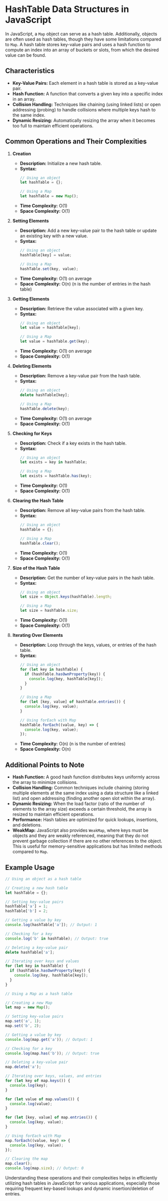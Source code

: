 # HashTable Data Structures in JavaScript

In JavaScript, a `Map` object can serve as a hash table. Additionally, objects are often used as hash tables, though they have some limitations compared to `Map`. A hash table stores key-value pairs and uses a hash function to compute an index into an array of buckets or slots, from which the desired value can be found.

## Characteristics

- **Key-Value Pairs:** Each element in a hash table is stored as a key-value pair.
- **Hash Function:** A function that converts a given key into a specific index in an array.
- **Collision Handling:** Techniques like chaining (using linked lists) or open addressing (probing) to handle collisions where multiple keys hash to the same index.
- **Dynamic Resizing:** Automatically resizing the array when it becomes too full to maintain efficient operations.

## Common Operations and Their Complexities

1. **Creation**
   - **Description:** Initialize a new hash table.
   - **Syntax:**
     ```javascript
     // Using an object
     let hashTable = {};

     // Using a Map
     let hashTable = new Map();
     ```
   - **Time Complexity:** O(1)
   - **Space Complexity:** O(1)

2. **Setting Elements**
   - **Description:** Add a new key-value pair to the hash table or update an existing key with a new value.
   - **Syntax:**
     ```javascript
     // Using an object
     hashTable[key] = value;

     // Using a Map
     hashTable.set(key, value);
     ```
   - **Time Complexity:** O(1) on average
   - **Space Complexity:** O(n) (n is the number of entries in the hash table)

3. **Getting Elements**
   - **Description:** Retrieve the value associated with a given key.
   - **Syntax:**
     ```javascript
     // Using an object
     let value = hashTable[key];

     // Using a Map
     let value = hashTable.get(key);
     ```
   - **Time Complexity:** O(1) on average
   - **Space Complexity:** O(1)

4. **Deleting Elements**
   - **Description:** Remove a key-value pair from the hash table.
   - **Syntax:**
     ```javascript
     // Using an object
     delete hashTable[key];

     // Using a Map
     hashTable.delete(key);
     ```
   - **Time Complexity:** O(1) on average
   - **Space Complexity:** O(1)

5. **Checking for Keys**
   - **Description:** Check if a key exists in the hash table.
   - **Syntax:**
     ```javascript
     // Using an object
     let exists = key in hashTable;

     // Using a Map
     let exists = hashTable.has(key);
     ```
   - **Time Complexity:** O(1)
   - **Space Complexity:** O(1)

6. **Clearing the Hash Table**
   - **Description:** Remove all key-value pairs from the hash table.
   - **Syntax:**
     ```javascript
     // Using an object
     hashTable = {};

     // Using a Map
     hashTable.clear();
     ```
   - **Time Complexity:** O(1)
   - **Space Complexity:** O(1)

7. **Size of the Hash Table**
   - **Description:** Get the number of key-value pairs in the hash table.
   - **Syntax:**
     ```javascript
     // Using an object
     let size = Object.keys(hashTable).length;

     // Using a Map
     let size = hashTable.size;
     ```
   - **Time Complexity:** O(1)
   - **Space Complexity:** O(1)

8. **Iterating Over Elements**
   - **Description:** Loop through the keys, values, or entries of the hash table.
   - **Syntax:**
     ```javascript
     // Using an object
     for (let key in hashTable) {
       if (hashTable.hasOwnProperty(key)) {
         console.log(key, hashTable[key]);
       }
     }

     // Using a Map
     for (let [key, value] of hashTable.entries()) {
       console.log(key, value);
     }

     // Using forEach with Map
     hashTable.forEach((value, key) => {
       console.log(key, value);
     });
     ```
   - **Time Complexity:** O(n) (n is the number of entries)
   - **Space Complexity:** O(n)

## Additional Points to Note

- **Hash Function:** A good hash function distributes keys uniformly across the array to minimize collisions.
- **Collision Handling:** Common techniques include chaining (storing multiple elements at the same index using a data structure like a linked list) and open addressing (finding another open slot within the array).
- **Dynamic Resizing:** When the load factor (ratio of the number of elements to the array size) exceeds a certain threshold, the array is resized to maintain efficient operations.
- **Performance:** Hash tables are optimized for quick lookups, insertions, and deletions.
- **WeakMap:** JavaScript also provides `WeakMap`, where keys must be objects and they are weakly referenced, meaning that they do not prevent garbage collection if there are no other references to the object. This is useful for memory-sensitive applications but has limited methods compared to `Map`.

## Example Usage

```javascript
// Using an object as a hash table

// Creating a new hash table
let hashTable = {};

// Setting key-value pairs
hashTable['a'] = 1;
hashTable['b'] = 2;

// Getting a value by key
console.log(hashTable['a']); // Output: 1

// Checking for a key
console.log('b' in hashTable); // Output: true

// Deleting a key-value pair
delete hashTable['a'];

// Iterating over keys and values
for (let key in hashTable) {
  if (hashTable.hasOwnProperty(key)) {
    console.log(key, hashTable[key]);
  }
}

// Using a Map as a hash table

// Creating a new Map
let map = new Map();

// Setting key-value pairs
map.set('a', 1);
map.set('b', 2);

// Getting a value by key
console.log(map.get('a')); // Output: 1

// Checking for a key
console.log(map.has('b')); // Output: true

// Deleting a key-value pair
map.delete('a');

// Iterating over keys, values, and entries
for (let key of map.keys()) {
  console.log(key);
}

for (let value of map.values()) {
  console.log(value);
}

for (let [key, value] of map.entries()) {
  console.log(key, value);
}

// Using forEach with Map
map.forEach((value, key) => {
  console.log(key, value);
});

// Clearing the map
map.clear();
console.log(map.size); // Output: 0
```

Understanding these operations and their complexities helps in efficiently utilizing hash tables in JavaScript for various applications, especially those requiring frequent key-based lookups and dynamic insertion/deletion of entries.
